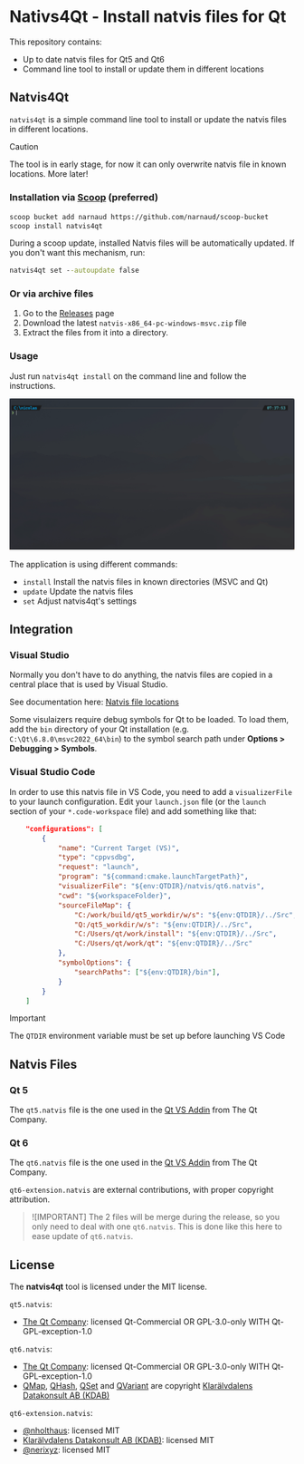 # Nativs4Qt - Install natvis files for Qt

This repository contains:

- Up to date natvis files for Qt5 and Qt6
- Command line tool to install or update them in different locations

## Natvis4Qt

`natvis4qt` is a simple command line tool to install or update the natvis files in different locations.

> [!CAUTION]
> The tool is in early stage, for now it can only overwrite natvis file in known locations. More later!

### Installation via [Scoop](https://scoop.sh/) (preferred)

```batch
scoop bucket add narnaud https://github.com/narnaud/scoop-bucket
scoop install natvis4qt
```

During a scoop update, installed Natvis files will be automatically updated. If you don't want this mechanism, run:

```cmd
natvis4qt set --autoupdate false
```

### Or via archive files

1. Go to the [Releases](https://github.com/narnaud/natvis4qt/releases) page
2. Download the latest `natvis-x86_64-pc-windows-msvc.zip` file
3. Extract the files from it into a directory.

### Usage

Just run `natvis4qt install` on the command line and follow the instructions.

![Demo](assets/demo.gif)

The application is using different commands:

- `install`  Install the natvis files in known directories (MSVC and Qt)
- `update`   Update the natvis files
- `set`      Adjust natvis4qt's settings

## Integration

### Visual Studio

Normally you don't have to do anything, the natvis files are copied in a central place that is used by Visual Studio.

See documentation here: [Natvis file locations](https://learn.microsoft.com/en-us/visualstudio/debugger/create-custom-views-of-native-objects?view=vs-2022#BKMK_natvis_location)

Some visulaizers require debug symbols for Qt to be loaded. To load them, add the `bin` directory of your Qt installation (e.g. `C:\Qt\6.8.0\msvc2022_64\bin`) to the symbol search path under **Options > Debugging > Symbols**.

### Visual Studio Code

In order to use this natvis file in VS Code, you need to add a `visualizerFile` to your launch configuration. Edit your `launch.json` file (or the `launch` section of your `*.code-workspace` file) and add something like that:

```json
    "configurations": [
        {
            "name": "Current Target (VS)",
            "type": "cppvsdbg",
            "request": "launch",
            "program": "${command:cmake.launchTargetPath}",
            "visualizerFile": "${env:QTDIR}/natvis/qt6.natvis",
            "cwd": "${workspaceFolder}",
            "sourceFileMap": {
                "C:/work/build/qt5_workdir/w/s": "${env:QTDIR}/../Src",
                "Q:/qt5_workdir/w/s": "${env:QTDIR}/../Src",
                "C:/Users/qt/work/install": "${env:QTDIR}/../Src",
                "C:/Users/qt/work/qt": "${env:QTDIR}/../Src"
            },
            "symbolOptions": {
                "searchPaths": ["${env:QTDIR}/bin"],
            }
        }
    ]
```

> [!IMPORTANT]
> The `QTDIR` environment variable must be set up before launching VS Code

## Natvis Files

### Qt 5

The `qt5.natvis` file is the one used in the [Qt VS Addin](<https://wiki.qt.io/Visual_Studio_Add-in>) from The Qt Company.

### Qt 6

The `qt6.natvis` file is the one used in the [Qt VS Addin](<https://wiki.qt.io/Visual_Studio_Add-in>) from The Qt Company.

`qt6-extension.natvis` are external contributions, with proper copyright attribution.

> ![IMPORTANT]
> The 2 files will be merge during the release, so you only need to deal with one `qt6.natvis`.
> This is done like this here to ease update of `qt6.natvis`.

## License

The **natvis4qt** tool is licensed under the MIT license.

`qt5.natvis`:

- [The Qt Company](https://www.qt.io/): licensed Qt-Commercial OR GPL-3.0-only WITH Qt-GPL-exception-1.0

`qt6.natvis`:

- [The Qt Company](https://www.qt.io/): licensed Qt-Commercial OR GPL-3.0-only WITH Qt-GPL-exception-1.0
- [QMap](https://github.com/qt-labs/vstools/commit/97dd70cd5b1c3c9a310377f03bf2a989d60bb1b1), [QHash](https://github.com/qt-labs/vstools/commit/71e0e9e7fecc6c1077c90a5ec739f5d89dcf5fa5), [QSet](https://github.com/qt-labs/vstools/commit/86270320212a8a9c7d3749613c4b5c189e2569fa) and [QVariant](https://github.com/qt-labs/vstools/commit/d21e92652c9728fb0512813f6938588b16ac39d1) are copyright [Klarälvdalens Datakonsult AB (KDAB)](https://www.kdab.com/)

`qt6-extension.natvis`:

- [@nholthaus](https://github.com/nholthaus): licensed MIT
- [Klarälvdalens Datakonsult AB (KDAB)](https://www.kdab.com/): licensed MIT
- [@nerixyz](https://github.com/Nerixyz): licensed MIT
